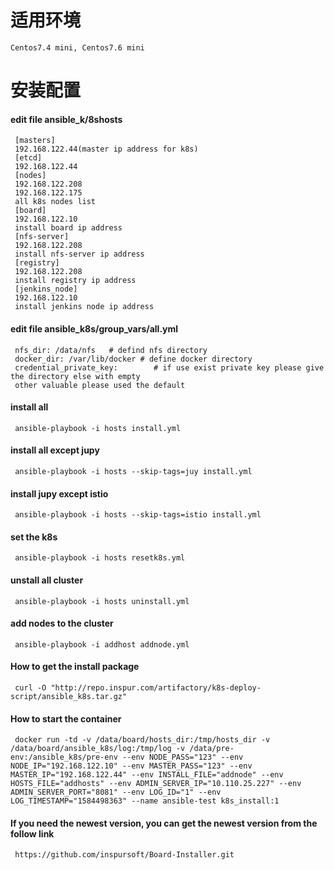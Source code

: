 # 适用环境
    Centos7.4 mini, Centos7.6 mini
# 安装配置
#### edit file ansible_k/8shosts
     [masters]
     192.168.122.44(master ip address for k8s)
     [etcd]
     192.168.122.44
     [nodes]
     192.168.122.208 
     192.168.122.175 
     all k8s nodes list
     [board]
     192.168.122.10
	 install board ip address
     [nfs-server]
     192.168.122.208
	 install nfs-server ip address
     [registry]
     192.168.122.208
	 install registry ip address
     [jenkins_node]
     192.168.122.10
	 install jenkins node ip address
#### edit file ansible_k8s/group_vars/all.yml
     
     nfs_dir: /data/nfs   # defind nfs directory
     docker_dir: /var/lib/docker # define docker directory
     credential_private_key:        # if use exist private key please give the directory else with empty
     other valuable please used the default

#### install all 
     ansible-playbook -i hosts install.yml
#### install all except jupy
     ansible-playbook -i hosts --skip-tags=juy install.yml
#### install jupy except istio
     ansible-playbook -i hosts --skip-tags=istio install.yml
#### set the k8s 
     ansible-playbook -i hosts resetk8s.yml
#### unstall all cluster
     ansible-playbook -i hosts uninstall.yml
#### add nodes to the cluster
     ansible-playbook -i addhost addnode.yml
#### How to get the install package
     curl -O "http://repo.inspur.com/artifactory/k8s-deploy-script/ansible_k8s.tar.gz"

#### How to start the container
     docker run -td -v /data/board/hosts_dir:/tmp/hosts_dir -v /data/board/ansible_k8s/log:/tmp/log -v /data/pre-env:/ansible_k8s/pre-env --env NODE_PASS="123" --env NODE_IP="192.168.122.10" --env MASTER_PASS="123" --env MASTER_IP="192.168.122.44" --env INSTALL_FILE="addnode" --env HOSTS_FILE="addhosts" --env ADMIN_SERVER_IP="10.110.25.227" --env ADMIN_SERVER_PORT="8081" --env LOG_ID="1" --env LOG_TIMESTAMP="1584498363" --name ansible-test k8s_install:1


#### If you need the newest version, you can get the newest version from the follow link 
     https://github.com/inspursoft/Board-Installer.git
